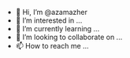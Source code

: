 - 👋 Hi, I’m @azamazher
- 👀 I’m interested in ...
- 🌱 I’m currently learning ...
- 💞️ I’m looking to collaborate on ...
- 📫 How to reach me ...

<!---
azamazher/azamazher is a ✨ special ✨ repository because its `README.md` (this file) appears on your GitHub profile.
You can click the Preview link to take a look at your changes.
--->
